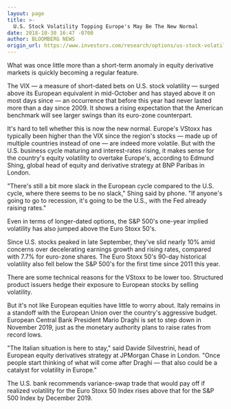 ```yaml
---
layout: page
title: >-
  U.S. Stock Volatility Topping Europe's May Be The New Normal
date: 2018-10-30 16:47 -0700
author: BLOOMBERG NEWS
origin_url: https://www.investors.com/research/options/us-stock-volatility-new-normal/
---
```






What was once little more than a short-term anomaly in equity derivative markets is quickly becoming a regular feature.


The VIX — a measure of short-dated bets on U.S. stock volatility — surged above its European equivalent in mid-October and has stayed above it on most days since — an occurrence that before this year had never lasted more than a day since 2009. It shows a rising expectation that the American benchmark will see larger swings than its euro-zone counterpart.


It's hard to tell whether this is now the new normal. Europe's VStoxx has typically been higher than the VIX since the region's stocks — made up of multiple countries instead of one — are indeed more volatile. But with the U.S. business cycle maturing and interest-rates rising, it makes sense for the country's equity volatility to overtake Europe's, according to Edmund Shing, global head of equity and derivative strategy at BNP Paribas in London.


"There's still a bit more slack in the European cycle compared to the U.S. cycle, where there seems to be no slack," Shing said by phone. "If anyone's going to go to recession, it's going to be the U.S., with the Fed already raising rates."


Even in terms of longer-dated options, the S&P 500's one-year implied volatility has also jumped above the Euro Stoxx 50's.


Since U.S. stocks peaked in late September, they've slid nearly 10% amid concerns over decelerating earnings growth and rising rates, compared with 7.7% for euro-zone shares. The Euro Stoxx 50's 90-day historical volatility also fell below the S&P 500's for the first time since 2011 this year.


There are some technical reasons for the VStoxx to be lower too. Structured product issuers hedge their exposure to European stocks by selling volatility.


But it's not like European equities have little to worry about. Italy remains in a standoff with the European Union over the country's aggressive budget. European Central Bank President Mario Draghi is set to step down in November 2019, just as the monetary authority plans to raise rates from record lows.


"The Italian situation is here to stay," said Davide Silvestrini, head of European equity derivatives strategy at JPMorgan Chase in London. "Once people start thinking of what will come after Draghi — that also could be a catalyst for volatility in Europe."


The U.S. bank recommends variance-swap trade that would pay off if realized volatility for the Euro Stoxx 50 Index rises above that for the S&P 500 Index by December 2019.


 




